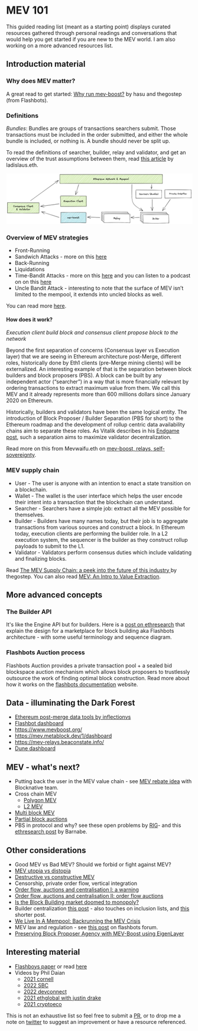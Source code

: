# MEV 101

This guided reading list (meant as a starting point) displays curated resources gathered through personal readings and conversations that would help you get started if you are new to the MEV world. I am also working on a more advanced resources list.

## Introduction material

### Why does MEV matter?

A great read to get started: [Why run mev-boost?](https://writings.flashbots.net/why-run-mevboost/) by hasu and thegostep (from Flashbots).

### Definitions

*Bundles*: Bundles are groups of transactions searchers submit. Those transactions must be included in the order submitted, and either the whole bundle is included, or nothing is. 
A bundle should never be split up.

To read the definitions of searcher, builder, relay and validator, and get an overview of the trust assumptions between them, read [this article](https://mirror.xyz/ladislaus.eth/XY00FiQBunZss_SddZ7rSfYocrONdEJkM0o2NZG9Tf4#:~:text=What%20are%20searchers%2C%20builders%20and%20relays%3F) by ladislaus.eth. 

![diagram](https://raw.githubusercontent.com/flashbots/mev-boost/main/docs/mev-boost-integration-overview.png "MEV-Boost diagram")

### Overview of MEV strategies

* Front-Running
* Sandwich Attacks - more on this [here](https://medium.com/coinmonks/defi-sandwich-attack-explain-776f6f43b2fd)
* Back-Running
* Liquidations
* Time-Bandit Attacks - more on this [here](https://losslessdefi.medium.com/your-intro-into-time-bandit-attacks-on-eth-5a578e3ae6a4) and you can listen to a podcast on on this [here](https://art19.com/shows/mapping-out-eth-20/episodes/8cbab4b1-c8d3-4d75-85a9-477f7687f03e)
* Uncle Bandit Attack - interesting to note that the surface of MEV isn’t limited to the mempool, it extends into uncled blocks as well.


You can read more [here](https://docs.ata.network/mev/examples/).

#### How does it work?

*Execution client build block and consensus client propose block to the network*

Beyond the first separation of concerns (Consensus layer vs Execution layer) that we are seeing in Ethereum architecture post-Merge, different roles, historically done by Eth1 clients (pre-Merge mining clients) will be externalized. An interesting example of that is the separation between block builders and block proposers (PBS). A block can be built by any independent actor (“searcher”) in a way that is more financially relevant by ordering transactions to extract maximum value from them. We call this MEV and it already represents more than 600 millions dollars since January 2020 on Ethereum.

Historically, builders and validators have been the same logical entity. The introduction of Block Proposer / Builder Separation (PBS for short) to the Ethereum roadmap and the development of rollup centric data availability chains aim to separate these roles. As Vitalik describes in his [Endgame post](https://vitalik.ca/general/2021/12/06/endgame.html), such a separation aims to maximize validator decentralization.


Read more on this from Mevwaifu.eth on [mev-boost, relays, self-sovereignty](https://mirror.xyz/mevwaifu.eth/Xo_5rIpRQpFOC__kYfjLJVOFwlSZH2n8tUnHoXo6VyI).


### MEV supply chain

* User - The user is anyone with an intention to enact a state transition on a blockchain. 
* Wallet - The wallet is the user interface which helps the user encode their intent into a transaction that the blockchain can understand. 
* Searcher - Searchers have a simple job: extract all the MEV possible for themselves.
* Builder - Builders have many names today, but their job is to aggregate transactions from various sources and construct a block. In Ethereum today, execution clients are performing the builder role. In a L2 execution system, the sequencer is the builder as they construct rollup payloads to submit to the L1.
* Validator - Validators perform consensus duties which include validating and finalizing blocks. 


Read [The MEV Supply Chain: a peek into the future of this industry
](https://flashbots.mirror.xyz/bqCakwfQZkMsq63b50vib-nibo5eKai0QuK7m-Dsxpo) by thegostep.
You can also read [MEV: An Intro to Value Extraction](https://research.thetie.io/mev-maximal-extractable-value/).

## More advanced concepts

### The Builder API
It's like the Engine API but for builders.
Here is a [post on ethresearch](https://ethresear.ch/t/mev-boost-merge-ready-flashbots-architecture/11177) that explain the design for a marketplace for block building aka Flashbots architecture - with some useful terminology and sequence diagram.

### Flashbots Auction process

Flashbots Auction provides a private transaction pool + a sealed bid blockspace auction mechanism which allows block proposers to trustlessly outsource the work of finding optimal block construction.
Read more about how it works on the [flashbots documentation](https://docs.flashbots.net/flashbots-auction/overview#how-does-it-work) website.


## Data - illuminating the Dark Forest

* [Ethereum post-merge data tools by inflectionvs](https://inflectionvc.notion.site/Ethereum-post-merge-data-tools-66a29627f39d474ebc8c55b91f0e1785)
* [Flashbot dashboard](https://explore.flashbots.net/)
* https://www.mevboost.org/
* https://mev.metablock.dev/1/dashboard
* https://mev-relays.beaconstate.info/
* [Dune dashboard](https://dune.com/ChainsightAnalytics/mev-after-ethereum-merge)


## MEV - what's next?

* Putting back the user in the MEV value chain - see [MEV rebate idea](https://thedefiant.io/why-mev-matters-and-other-post-merge-revelations) with Blocknative team.
* Cross chain MEV
  * [Polygon MEV](https://explore.marlin.org/)
  * [L2 MEV](https://collective.flashbots.net/t/quantifying-mev-on-l2s/450/6)
* [Multi block MEV](https://collective.flashbots.net/t/multi-block-mev/457)
* [Partial block auctions](https://ethresear.ch/t/how-much-can-we-constrain-builders-without-bringing-back-heavy-burdens-to-proposers/13808)
* PBS in protocol and why? see these open problems by [RIG](https://efdn.notion.site/ROPs-RIG-Open-Problems-c11382c213f949a4b89927ef4e962adf?p=69c5885d56f84cd19da56e515e773c24&pm=s)- and this [ethresearch post](https://ethresear.ch/t/unbundling-pbs-towards-protocol-enforced-proposer-commitments-pepc/13879?u=barnabe) by Barnabe.

## Other considerations 

* Good MEV vs Bad MEV? Should we forbid or fight against MEV?
 * [MEV utopia vs distopia](https://flashbots.mirror.xyz/bqCakwfQZkMsq63b50vib-nibo5eKai0QuK7m-Dsxpo#:~:text=MEV%20Supply%20Chain%20%2D%20Utopia%20or%20Dystopia%3F)
 * [Destructive vs constructive MEV](https://mixbytes.io/blog/mev-defi-transaction-ordering-for-profit-fun)
* Censorship, private order flow, vertical integration
 * [Order flow, auctions and centralisation I: a warning](https://collective.flashbots.net/t/order-flow-auctions-and-centralisation-i-a-warning/258/1)
 * [Order flow, auctions and centralisation II: order flow auctions](https://collective.flashbots.net/t/order-flow-auctions-and-centralisation-ii-order-flow-auctions/284)
 * [Is the Block Building market doomed to monopoly?](https://mirror.xyz/sajz.sismo.eth/WK26Itw23TFa3tsncYjarpfjHvqEJfPul0bgDPMyYd8)
* Builder centralization [this post](https://ethresear.ch/t/how-much-can-we-constrain-builders-without-bringing-back-heavy-burdens-to-proposers/13808) - also touches on inclusion lists, and [this](https://ethresear.ch/t/block-builder-centralization/12135) shorter post.
* [We Live In A Mempool: Backrunning the MEV Crisis](https://medium.com/dragonfly-research/we-live-in-a-mempool-backrunning-the-mev-crisis-a4ea0b493b05)
* MEV law and regulation - see [this post](https://collective.flashbots.net/t/law-and-regulation-vs-mev-extraction/477) on flashbots forum.
* [Preserving Block Proposer Agency with MEV-Boost using EigenLayer](https://hackmd.io/@layr/SkBRqvdC5)

## Interesting material
* [Flashboys paper](https://threadreaderapp.com/thread/1116155236433956865.html) or read [here](https://arxiv.org/pdf/1904.05234.pdf)
* Videos by Phil Daian
  * [2021 cornell](https://www.youtube.com/watch?v=9tRLaCE_s9w )
  * [2022 SBC](https://www.youtube.com/watch?v=Y0HcX4uZnnc)
  * [2022 devconnect](https://www.youtube.com/watch?v=vhxIjEnhutw)
  * [2021 ethglobal with justin drake](https://www.youtube.com/watch?v=-3LIHehjzBA)
  * [2021 cryptoeco](https://www.youtube.com/watch?v=GzuyOYiuipg)

This is not an exhaustive list so feel free to submit a [PR](https://github.com/sajz/101/blob/main/MEV-101.md), or to drop me a note on [twitter](https://twitter.com/sajidazouarhi) to suggest an improvement or have a resource referenced.


